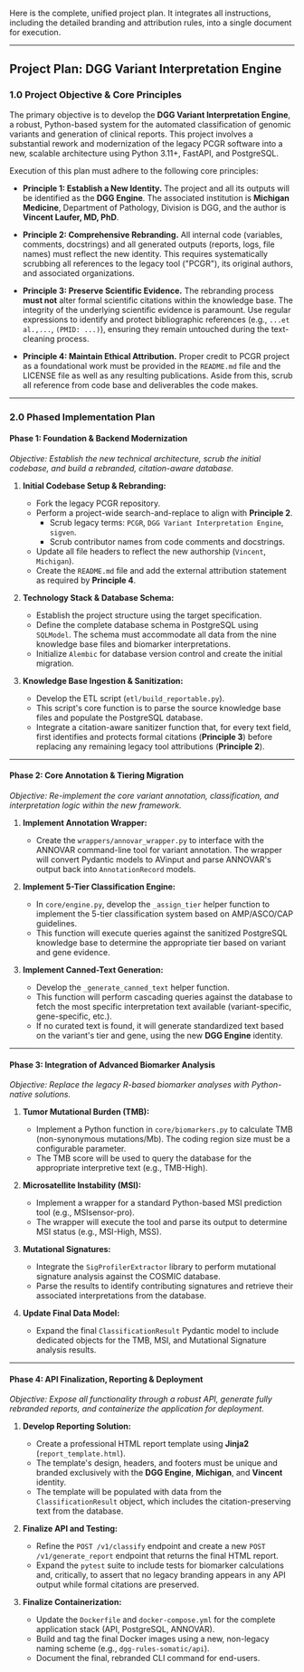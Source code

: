 Here is the complete, unified project plan. It integrates all instructions, including the detailed branding and attribution rules, into a single document for execution.

***

## **Project Plan: DGG Variant Interpretation Engine**

### **1.0 Project Objective & Core Principles**

The primary objective is to develop the **DGG Variant Interpretation Engine**, a robust, Python-based system for the automated classification of genomic variants and generation of clinical reports. This project involves a substantial rework and modernization of the legacy PCGR software into a new, scalable architecture using Python 3.11+, FastAPI, and PostgreSQL.

Execution of this plan must adhere to the following core principles:

* **Principle 1: Establish a New Identity.** The project and all its outputs will be identified as the **DGG Engine**. The associated institution is **Michigan Medicine**, Department of Pathology, Division is DGG, and the author is **Vincent Laufer, MD, PhD**.

* **Principle 2: Comprehensive Rebranding.** All internal code (variables, comments, docstrings) and all generated outputs (reports, logs, file names) must reflect the new identity. This requires systematically scrubbing all references to the legacy tool ("PCGR"), its original authors, and associated organizations.

* **Principle 3: Preserve Scientific Evidence.** The rebranding process **must not** alter formal scientific citations within the knowledge base. The integrity of the underlying scientific evidence is paramount. Use regular expressions to identify and protect bibliographic references (e.g., `...et al.,...`, `(PMID: ...)`), ensuring they remain untouched during the text-cleaning process.

* **Principle 4: Maintain Ethical Attribution.** Proper credit to PCGR project as a foundational work must be provided in the `README.md` file and the LICENSE file as well as any resulting publications. Aside from this, scrub all reference from code base and deliverables the code makes.

---

### **2.0 Phased Implementation Plan**

#### **Phase 1: Foundation & Backend Modernization**

*Objective: Establish the new technical architecture, scrub the initial codebase, and build a rebranded, citation-aware database.*

1.  **Initial Codebase Setup & Rebranding:**
    * Fork the legacy PCGR repository.
    * Perform a project-wide search-and-replace to align with **Principle 2**.
        * Scrub legacy terms: `PCGR`, `DGG Variant Interpretation Engine`, `sigven`.
        * Scrub contributor names from code comments and docstrings.
    * Update all file headers to reflect the new authorship (`Vincent`, `Michigan`).
    * Create the `README.md` file and add the external attribution statement as required by **Principle 4**.

2.  **Technology Stack & Database Schema:**
    * Establish the project structure using the target specification.
    * Define the complete database schema in PostgreSQL using `SQLModel`. The schema must accommodate all data from the nine knowledge base files and biomarker interpretations.
    * Initialize `Alembic` for database version control and create the initial migration.

3.  **Knowledge Base Ingestion & Sanitization:**
    * Develop the ETL script (`etl/build_reportable.py`).
    * This script's core function is to parse the source knowledge base files and populate the PostgreSQL database.
    * Integrate a citation-aware sanitizer function that, for every text field, first identifies and protects formal citations (**Principle 3**) before replacing any remaining legacy tool attributions (**Principle 2**).

---

#### **Phase 2: Core Annotation & Tiering Migration**

*Objective: Re-implement the core variant annotation, classification, and interpretation logic within the new framework.*

1.  **Implement Annotation Wrapper:**
    * Create the `wrappers/annovar_wrapper.py` to interface with the ANNOVAR command-line tool for variant annotation. The wrapper will convert Pydantic models to AVinput and parse ANNOVAR's output back into `AnnotationRecord` models.

2.  **Implement 5-Tier Classification Engine:**
    * In `core/engine.py`, develop the `_assign_tier` helper function to implement the 5-tier classification system based on AMP/ASCO/CAP guidelines.
    * This function will execute queries against the sanitized PostgreSQL knowledge base to determine the appropriate tier based on variant and gene evidence.

3.  **Implement Canned-Text Generation:**
    * Develop the `_generate_canned_text` helper function.
    * This function will perform cascading queries against the database to fetch the most specific interpretation text available (variant-specific, gene-specific, etc.).
    * If no curated text is found, it will generate standardized text based on the variant's tier and gene, using the new **DGG Engine** identity.

---

#### **Phase 3: Integration of Advanced Biomarker Analysis**

*Objective: Replace the legacy R-based biomarker analyses with Python-native solutions.*

1.  **Tumor Mutational Burden (TMB):**
    * Implement a Python function in `core/biomarkers.py` to calculate TMB (non-synonymous mutations/Mb). The coding region size must be a configurable parameter.
    * The TMB score will be used to query the database for the appropriate interpretive text (e.g., TMB-High).

2.  **Microsatellite Instability (MSI):**
    * Implement a wrapper for a standard Python-based MSI prediction tool (e.g., MSIsensor-pro).
    * The wrapper will execute the tool and parse its output to determine MSI status (e.g., MSI-High, MSS).

3.  **Mutational Signatures:**
    * Integrate the `SigProfilerExtractor` library to perform mutational signature analysis against the COSMIC database.
    * Parse the results to identify contributing signatures and retrieve their associated interpretations from the database.

4.  **Update Final Data Model:**
    * Expand the final `ClassificationResult` Pydantic model to include dedicated objects for the TMB, MSI, and Mutational Signature analysis results.

---

#### **Phase 4: API Finalization, Reporting & Deployment**

*Objective: Expose all functionality through a robust API, generate fully rebranded reports, and containerize the application for deployment.*

1.  **Develop Reporting Solution:**
    * Create a professional HTML report template using **Jinja2** (`report_template.html`).
    * The template's design, headers, and footers must be unique and branded exclusively with the **DGG Engine**, **Michigan**, and **Vincent** identity.
    * The template will be populated with data from the `ClassificationResult` object, which includes the citation-preserving text from the database.

2.  **Finalize API and Testing:**
    * Refine the `POST /v1/classify` endpoint and create a new `POST /v1/generate_report` endpoint that returns the final HTML report.
    * Expand the `pytest` suite to include tests for biomarker calculations and, critically, to assert that no legacy branding appears in any API output while formal citations are preserved.

3.  **Finalize Containerization:**
    * Update the `Dockerfile` and `docker-compose.yml` for the complete application stack (API, PostgreSQL, ANNOVAR).
    * Build and tag the final Docker images using a new, non-legacy naming scheme (e.g., `dgg-rules-somatic/api`).
    * Document the final, rebranded CLI command for end-users.
